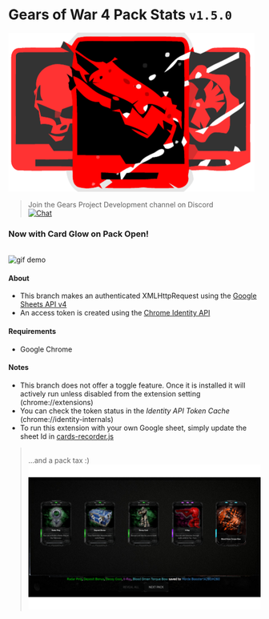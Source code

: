 # Gears of War 4 Pack Stats `v1.5.0`

![logo](https://github.com/TheanosLearning/Gears4PackStats/raw/authxhr/images/cards-red-svg.png)

> Join the Gears Project Development channel on Discord <br> [![Chat](https://img.shields.io/badge/chat-on%20discord-7289da.svg)](https://discord.gg/9yhnD)

### Now with Card Glow on Pack Open!
<br>![gif demo](https://media.giphy.com/media/QLen4sArKARjO/giphy.gif)

#### About
* This branch makes an authenticated XMLHttpRequest using the [Google Sheets API v4](https://developers.google.com/sheets/api/reference/rest/)
* An access token is created using the [Chrome Identity API](https://developer.chrome.com/apps/identity)

#### Requirements
* Google Chrome

#### Notes
* This branch does not offer a toggle feature. Once it is installed it will actively run unless disabled from the extension setting (chrome://extensions)
* You can check the token status in the _Identity API Token Cache_ (chrome://identity-internals)
* To run this extension with your own Google sheet, simply update the sheet Id in [cards-recorder.js](https://github.com/TheanosLearning/Gears4PackStats/blob/authxhr/gears4-pack-stats/background/cards-recorder.js#L158)


> <br>...and a pack tax :)
![demo](https://github.com/TheanosLearning/Gears4PackStats/raw/authxhr/images/authxhr-demo.png)
